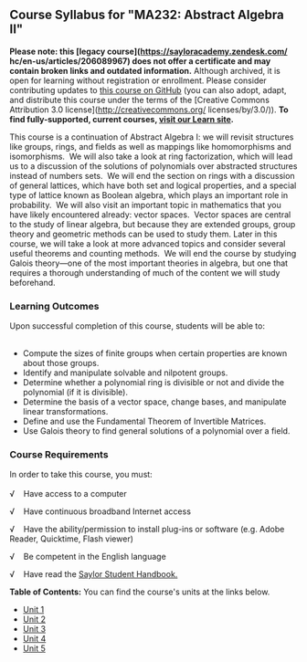 Course Syllabus for "MA232: Abstract Algebra II"
------------------------------------------------

**Please note: this [legacy course](https://sayloracademy.zendesk.com/
hc/en-us/articles/206089967) does not offer a certificate and may contain 
broken links and outdated information.** Although archived, it is open 
for learning without registration or enrollment. Please consider contributing 
updates to [this course on GitHub](https://github.com/saylordotorg/course_ma232) 
(you can also adopt, adapt, and distribute this course under the terms of 
the [Creative Commons Attribution 3.0 license](http://creativecommons.org/
licenses/by/3.0/)). **To find fully-supported, current courses, [visit our 
Learn site](https://learn.saylor.org).**

This course is a continuation of Abstract Algebra I: we will revisit
structures like groups, rings, and fields as well as mappings like
homomorphisms and isomorphisms.  We will also take a look at ring
factorization, which will lead us to a discussion of the solutions of
polynomials over abstracted structures instead of numbers sets.  We will
end the section on rings with a discussion of general lattices, which
have both set and logical properties, and a special type of lattice
known as Boolean algebra, which plays an important role in probability. 
We will also visit an important topic in mathematics that you have
likely encountered already: vector spaces.  Vector spaces are central to
the study of linear algebra, but because they are extended groups, group
theory and geometric methods can be used to study them. Later in this
course, we will take a look at more advanced topics and consider several
useful theorems and counting methods.  We will end the course by
studying Galois theory—one of the most important theories in algebra,
but one that requires a thorough understanding of much of the content we
will study beforehand.

### Learning Outcomes

Upon successful completion of this course, students will be able to:  
    

-   Compute the sizes of finite groups when certain properties are known
    about those groups.
-   Identify and manipulate solvable and nilpotent groups. 
-   Determine whether a polynomial ring is divisible or not and divide
    the polynomial (if it is divisible).
-   Determine the basis of a vector space, change bases, and manipulate
    linear transformations.
-   Define and use the Fundamental Theorem of Invertible Matrices. 
-   Use Galois theory to find general solutions of a polynomial over a
    field.

### Course Requirements

In order to take this course, you must:  
    
 √    Have access to a computer  
  
 √    Have continuous broadband Internet access  
  
 √    Have the ability/permission to install plug-ins or software (e.g.
Adobe Reader, Quicktime, Flash viewer)  
  
 √    Be competent in the English language  
  
 √    Have read the [Saylor Student
Handbook.](http://www.saylor.org/site/wp-content/uploads/2012/05/Saylor-StudentHandbook.pdf)  
  
**Table of Contents:** You can find the course's units at the links below.

- [Unit 1](https://legacy.saylor.org/ma232/Unit01/)
- [Unit 2](https://legacy.saylor.org/ma232/Unit02/)
- [Unit 3](https://legacy.saylor.org/ma232/Unit03/)
- [Unit 4](https://legacy.saylor.org/ma232/Unit04/)
- [Unit 5](https://legacy.saylor.org/ma232/Unit05/)
